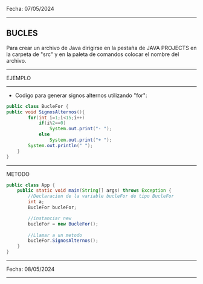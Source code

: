Fecha: 07/05/2024
___

## BUCLES

Para crear un archivo de Java dirigirse en la pestaña de JAVA PROJECTS en la carpeta de "src" y en la paleta de comandos colocar el nombre del archivo.
___
EJEMPLO
___
- Codigo para generar signos alternos utilizando "for":
  
``` JAVA
public class BucleFor {
public void SignosAlternos(){
        for(int i=1;i<15;i++)
            if(i%2==0)
                System.out.print("- ");
            else
                System.out.print("+ ");
        System.out.println(" ");        
    }
}
```
___
METODO

``` java
public class App {
    public static void main(String[] args) throws Exception {
        //Declaracion de la variable bucleFor de tipo BucleFor
        int a;
        BucleFor bucleFor;

        //instanciar new
        bucleFor = new BucleFor();
        
        //Llamar a un metodo
        bucleFor.SignosAlternos();
    }
}
```

___
Fecha: 08/05/2024
___
